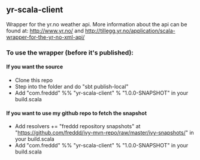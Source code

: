 ## yr-scala-client

Wrapper for the yr.no weather api.
More information about the api can be found at: http://www.yr.no/ and http://tillegg.yr.no/application/scala-wrapper-for-the-yr-no-xml-api/

### To use the wrapper (before it's published):

#### If you want the source
- Clone this repo
- Step into the folder and do "sbt publish-local"
- Add "com.freddd" %% "yr-scala-client" % "1.0.0-SNAPSHOT" in your build.scala

#### If you want to use my github repo to fetch the snapshot
- Add resolvers += "freddd repository snapshots" at "https://github.com/freddd/ivy-mvn-repo/raw/master/ivy-snapshots/" in your build.scala
- Add "com.freddd" %% "yr-scala-client" % "1.0.0-SNAPSHOT" in your build.scala